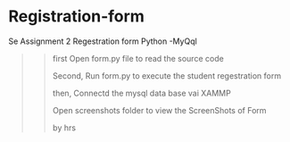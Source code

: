 # Registration-form

Se Assignment 2 Regestration form Python -MyQql

>> first Open form.py file to read the source code 
>> 
>> Second, Run form.py to execute the student regestration form
>> 
>> then, Connectd the mysql data base vai XAMMP 
>> 
>> Open screenshots folder to view the ScreenShots of Form
>> 
>> by hrs
>> 
